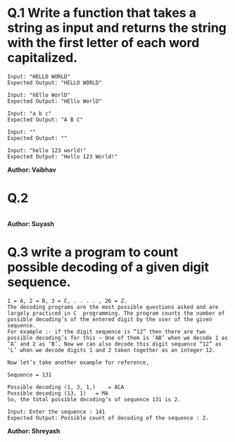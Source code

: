 # Q.1 Write a function that takes a string as input and returns the string with the first letter of each word capitalized.
```
Input: "HELLO WORLD"
Expected Output: "HELLO WORLD"

Input: "hEllo WorlD"
Expected Output: "HEllo WorlD"

Input: "a b c"
Expected Output: "A B C"

Input: ""
Expected Output: ""

Input: "hello 123 world!"
Expected Output: "Hello 123 World!"
```
**Author: Vaibhav**

# Q.2 

```

```
**Author: Suyash**

# Q.3 write a program to count possible decoding of a given digit sequence.
```
1 = A, 2 = B, 3 = C, . . . . , 26 = Z.
The decoding programs are the most possible questions asked and are largely practiced in C  programming. The program counts the number of possible decoding’s of the entered digit by the user of the given sequence.
For example :- if the digit sequence is “12” then there are two possible decoding’s for this – One of them is ‘AB’ when we decode 1 as ‘A’ and 2 as ‘B’. Now we can also decode this digit sequence “12” as ‘L’ when we decode digits 1 and 2 taken together as an integer 12.

Now let’s take another example for reference,

Sequence = 131

Possible decoding (1, 3, 1,)    = ACA
Possible decoding (13, 1)   = MA
So, the total possible decoding’s of sequence 131 is 2.

Input: Enter the sequence : 141
Expected Output: Possible count of decoding of the sequence : 2.

```
**Author: Shreyash**

